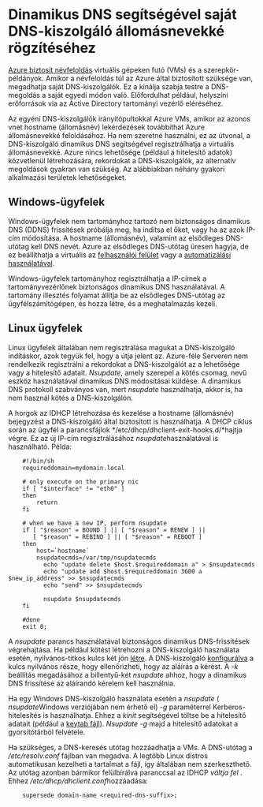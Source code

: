 <properties
   pageTitle="A dinamikus DNS állomásnevekké rögzítése"
   description="Ezen az oldalon állomásnevekké regisztrálhatja a saját DNS-kiszolgálók dinamikus DNS-beállításával kapcsolatos részletezi."
   services="dns"
   documentationCenter="na"
   authors="GarethBradshawMSFT"
   manager="carmonm"
   editor="" />
<tags
   ms.service="dns"
   ms.devlang="na"
   ms.topic="article"
   ms.tgt_pltfrm="na"
   ms.workload="infrastructure-services"
   ms.date="08/31/2016"
   ms.author="sewhee" />

# <a name="using-dynamic-dns-to-register-hostnames-in-your-own-dns-server"></a>Dinamikus DNS segítségével saját DNS-kiszolgáló állomásnevekké rögzítéséhez

[Azure biztosít névfeloldás](virtual-networks-name-resolution-for-vms-and-role-instances.md) virtuális gépeken futó (VMs) és a szerepkör-példányok. Amikor a névfeloldás túl az Azure által biztosított szüksége van, megadhatja saját DNS-kiszolgálók. Ez a kínálja szabja testre a DNS-megoldás a saját egyedi módon való. Előfordulhat például, helyszíni erőforrások via az Active Directory tartományi vezérlő eléréséhez.

Az egyéni DNS-kiszolgálók irányítópultokkal Azure VMs, amikor az azonos vnet hostname (állomásnév) lekérdezések továbbíthat Azure állomásnevekké feloldásához. Ha nem szeretné használni, ez az útvonal, a DNS-kiszolgáló dinamikus DNS segítségével regisztrálhatja a virtuális állomásnevekké.  Azure nincs lehetősége (például a hitelesítő adatok) közvetlenül létrehozására, rekordokat a DNS-kiszolgálók, az alternatív megoldások gyakran van szükség. Az alábbiakban néhány gyakori alkalmazási területek lehetőségeket.

## <a name="windows-clients"></a>Windows-ügyfelek

Windows-ügyfelek nem tartományhoz tartozó nem biztonságos dinamikus DNS (DDNS) frissítések próbálja meg, ha indítsa el őket, vagy ha az azok IP-cím módosítása. A hostname (állomásnév), valamint az elsődleges DNS-utótag kell DNS nevét. Azure az elsődleges DNS-utótag üresen hagyja, de ez beállíthatja a virtuális az [felhasználói felület](https://technet.microsoft.com/library/cc794784.aspx) vagy a [automatizálási használatával](https://social.technet.microsoft.com/forums/windowsserver/3720415a-6a9a-4bca-aa2a-6df58a1a47d7/change-primary-dns-suffix).

Windows-ügyfelek tartományhoz regisztrálhatja a IP-címek a tartományvezérlőnek biztonságos dinamikus DNS használatával. A tartomány illesztés folyamat állítja be az elsődleges DNS-utótag az ügyfélszámítógépen, és hozza létre, és a meghatalmazás kezeli.

## <a name="linux-clients"></a>Linux ügyfelek

Linux ügyfelek általában nem regisztrálása magukat a DNS-kiszolgáló indításkor, azok tegyük fel, hogy a útja jelent az. Azure-féle Serveren nem rendelkezik regisztrálni a rekordokat a DNS-kiszolgálót az a lehetősége vagy a hitelesítő adatait.  *Nsupdate*, amely szerepel a kötés csomag, nevű eszköz használatával dinamikus DNS módosításai küldése. A dinamikus DNS protokoll szabványos van, mert *nsupdate* használhatja, akkor is, ha nem használ kötés a DNS-kiszolgálón.

A horgok az IDHCP létrehozása és kezelése a hostname (állomásnév) bejegyzést a DNS-kiszolgáló által biztosított is használhatja. A DHCP ciklus során az ügyfél a parancsfájlok */etc/dhcp/dhclient-exit-hooks.d/*hajtja végre. Ez az új IP-cím regisztrálásához *nsupdate*használatával is használható. Példa:

        #!/bin/sh
        requireddomain=mydomain.local

        # only execute on the primary nic
        if [ "$interface" != "eth0" ]
        then
            return
        fi

        # when we have a new IP, perform nsupdate
        if [ "$reason" = BOUND ] || [ "$reason" = RENEW ] ||
           [ "$reason" = REBIND ] || [ "$reason" = REBOOT ]
        then
            host=`hostname`
            nsupdatecmds=/var/tmp/nsupdatecmds
              echo "update delete $host.$requireddomain a" > $nsupdatecmds
              echo "update add $host.$requireddomain 3600 a $new_ip_address" >> $nsupdatecmds
              echo "send" >> $nsupdatecmds

              nsupdate $nsupdatecmds
        fi

        #done
        exit 0;

A *nsupdate* parancs használatával biztonságos dinamikus DNS-frissítések végrehajtása. Ha például kötést létrehozni a DNS-kiszolgáló használata esetén, nyilvános-titkos kulcs két jön [létre](http://linux.yyz.us/nsupdate/).  A DNS-kiszolgáló [konfigurálva](http://linux.yyz.us/dns/ddns-server.html) a kulcs nyilvános része, hogy ellenőrizheti, hogy az aláírás a kérést. A *-k* beállítás megadásához a billentyű-két *nsupdate* ahhoz, hogy a dinamikus DNS frissítése az aláírandó kérelem kell használnia.

Ha egy Windows DNS-kiszolgáló használata esetén a *nsupdate* ( *nsupdate*Windows verziójában nem érhető el) *-g* paraméterrel Kerberos-hitelesítés is használhatja. Ehhez a *kinit* segítségével töltse be a hitelesítő adatait (például a [keytab fájl](http://www.itadmintools.com/2011/07/creating-kerberos-keytab-files.html)). *Nsupdate -g* majd a hitelesítő adatokat a gyorsítótárból felvétele.

Ha szükséges, a DNS-keresés utótag hozzáadhatja a VMs. A DNS-utótag a */etc/resolv.conf* fájlban van megadva. A legtöbb Linux distros automatikusan kezelheti a tartalmat a fájl, így általában nem szerkeszthető. Az utótag azonban bármikor felülbírálva paranccsal az IDHCP *váltja fel* . Ehhez */etc/dhcp/dhclient.conf*hozzáadása:

        supersede domain-name <required-dns-suffix>;

